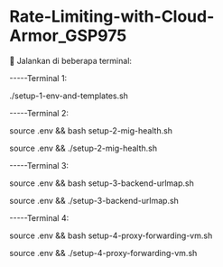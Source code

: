 # Rate-Limiting-with-Cloud-Armor_GSP975

🔁 Jalankan di beberapa terminal:

-----Terminal 1:

./setup-1-env-and-templates.sh

-----Terminal 2:

source .env && bash setup-2-mig-health.sh

source .env && ./setup-2-mig-health.sh

-----Terminal 3:

source .env && bash setup-3-backend-urlmap.sh

source .env && ./setup-3-backend-urlmap.sh

-----Terminal 4:

source .env && bash setup-4-proxy-forwarding-vm.sh

source .env && ./setup-4-proxy-forwarding-vm.sh
